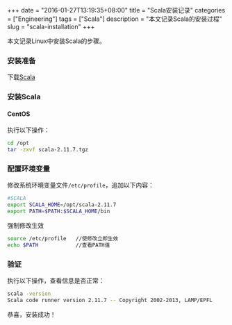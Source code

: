 +++
date = "2016-01-27T13:19:35+08:00"
title = "Scala安装记录"
categories = ["Engineering"]
tags = ["Scala"]
description = "本文记录Scala的安装过程"
slug = "scala-installation"
+++

本文记录Linux中安装Scala的步骤。

### 安装准备

下载[Scala](http://www.scala-lang.org/download/)

### 安装Scala

#### CentOS

执行以下操作：

``` bash
cd /opt
tar -zxvf scala-2.11.7.tgz
```

### 配置环境变量

修改系统环境变量文件`/etc/profile`，追加以下内容：

``` bash
#SCALA
export SCALA_HOME=/opt/scala-2.11.7
export PATH=$PATH:$SCALA_HOME/bin
```

强制修改生效

``` bash
source /etc/profile   //使修改立即生效 
echo $PATH            //查看PATH值
```

### 验证

执行以下操作，查看信息是否正常：

``` bash
scala -version
Scala code runner version 2.11.7 -- Copyright 2002-2013, LAMP/EPFL
```

恭喜，安装成功！
